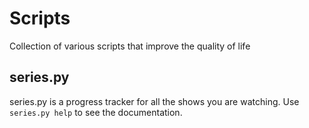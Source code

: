 # Scripts
Collection of various scripts that improve the quality of life

## series.py
series.py is a progress tracker for all the shows you are watching.
Use `series.py help` to see the documentation.  
